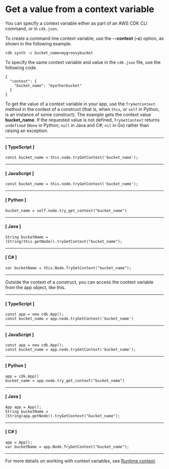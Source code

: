# Get a value from a context variable<a name="get_context_var"></a>

You can specify a context variable either as part of an AWS CDK CLI command, or in `cdk.json`\.

To create a command line context variable, use the **\-\-context** \(**\-c**\) option, as shown in the following example\.

```
cdk synth -c bucket_name=mygroovybucket
```

To specify the same context variable and value in the `cdk.json` file, use the following code\.

```
{
  "context": {
    "bucket_name": "myotherbucket"
  }
}
```

To get the value of a context variable in your app, use the `TryGetContext` method in the context of a construct \(that is, when `this`, or `self` in Python, is an instance of some construct\)\. The example gets the context value **bucket\_name**\. If the requested value is not defined, `TryGetContext` returns `undefined` \(`None` in Python; `null` in Java and C\#; `nil` in Go\) rather than raising an exception\.

------
#### [ TypeScript ]

```
const bucket_name = this.node.tryGetContext('bucket_name');
```

------
#### [ JavaScript ]

```
const bucket_name = this.node.tryGetContext('bucket_name');
```

------
#### [ Python ]

```
bucket_name = self.node.try_get_context("bucket_name")
```

------
#### [ Java ]

```
String bucketName = (String)this.getNode().tryGetContext("bucket_name");
```

------
#### [ C\# ]

```
var bucketName = this.Node.TryGetContext("bucket_name");
```

------

Outside the context of a construct, you can access the context variable from the app object, like this\.

------
#### [ TypeScript ]

```
const app = new cdk.App();
const bucket_name = app.node.tryGetContext('bucket_name')
```

------
#### [ JavaScript ]

```
const app = new cdk.App();
const bucket_name = app.node.tryGetContext('bucket_name');
```

------
#### [ Python ]

```
app = cdk.App()
bucket_name = app.node.try_get_context("bucket_name")
```

------
#### [ Java ]

```
App app = App();
String bucketName = (String)app.getNode().tryGetContext("bucket_name");
```

------
#### [ C\# ]

```
app = App();
var bucketName = app.Node.TryGetContext("bucket_name");
```

------

For more details on working with context variables, see [Runtime context](context.md)\.